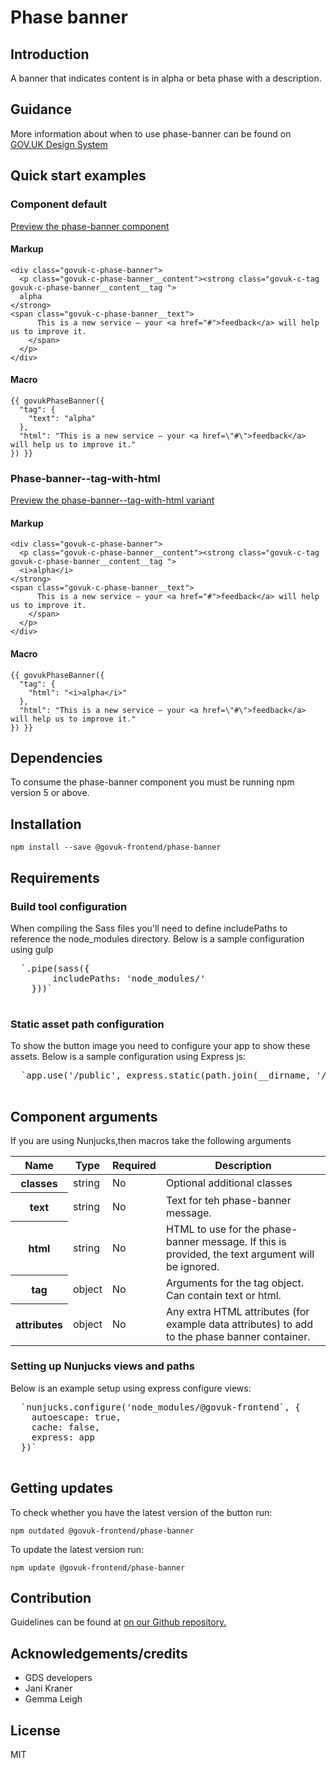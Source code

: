 <div class="govuk-o-width-container">

<div class="govuk-o-main-wrapper">

# Phase banner

## Introduction

A banner that indicates content is in alpha or beta phase with a description.

## Guidance

More information about when to use phase-banner can be found on [GOV.UK Design System](http://www.linktodesignsystem.com/phase-banner "Link to read guidance on the use of phase-banner on Gov.uk Design system website")

## Quick start examples

### Component default

[Preview the phase-banner component](http://govuk-frontend-review.herokuapp.com/components/phase-banner/preview)

#### Markup

    <div class="govuk-c-phase-banner">
      <p class="govuk-c-phase-banner__content"><strong class="govuk-c-tag govuk-c-phase-banner__content__tag ">
      alpha
    </strong>
    <span class="govuk-c-phase-banner__text">
          This is a new service – your <a href="#">feedback</a> will help us to improve it.
        </span>
      </p>
    </div>

#### Macro

    {{ govukPhaseBanner({
      "tag": {
        "text": "alpha"
      },
      "html": "This is a new service – your <a href=\"#\">feedback</a> will help us to improve it."
    }) }}

### Phase-banner--tag-with-html

[Preview the phase-banner--tag-with-html variant](http://govuk-frontend-review.herokuapp.com/components/phase-banner/tag-with-html/preview)

#### Markup

    <div class="govuk-c-phase-banner">
      <p class="govuk-c-phase-banner__content"><strong class="govuk-c-tag govuk-c-phase-banner__content__tag ">
      <i>alpha</i>
    </strong>
    <span class="govuk-c-phase-banner__text">
          This is a new service – your <a href="#">feedback</a> will help us to improve it.
        </span>
      </p>
    </div>

#### Macro

    {{ govukPhaseBanner({
      "tag": {
        "html": "<i>alpha</i>"
      },
      "html": "This is a new service – your <a href=\"#\">feedback</a> will help us to improve it."
    }) }}

## Dependencies

To consume the phase-banner component you must be running npm version 5 or above.

## Installation

    npm install --save @govuk-frontend/phase-banner

## Requirements

### Build tool configuration

When compiling the Sass files you'll need to define includePaths to reference the node_modules directory. Below is a sample configuration using gulp

<pre>  `.pipe(sass({
        includePaths: 'node_modules/'
    }))` 
  </pre>

### Static asset path configuration

To show the button image you need to configure your app to show these assets. Below is a sample configuration using Express js:

<pre>  `app.use('/public', express.static(path.join(__dirname, '/node_modules/@govuk-frontend/icons')))` 
  </pre>

## Component arguments

If you are using Nunjucks,then macros take the following arguments

<div>

<table class="govuk-c-table">

<thead class="govuk-c-table__head">

<tr class="govuk-c-table__row">

<th class="govuk-c-table__header" scope="col">Name</th>

<th class="govuk-c-table__header" scope="col">Type</th>

<th class="govuk-c-table__header" scope="col">Required</th>

<th class="govuk-c-table__header" scope="col">Description</th>

</tr>

</thead>

<tbody class="govuk-c-table__body">

<tr class="govuk-c-table__row">

<th class="govuk-c-table__header" scope="row">classes</th>

<td class="govuk-c-table__cell ">string</td>

<td class="govuk-c-table__cell ">No</td>

<td class="govuk-c-table__cell ">Optional additional classes</td>

</tr>

<tr class="govuk-c-table__row">

<th class="govuk-c-table__header" scope="row">text</th>

<td class="govuk-c-table__cell ">string</td>

<td class="govuk-c-table__cell ">No</td>

<td class="govuk-c-table__cell ">Text for teh phase-banner message.</td>

</tr>

<tr class="govuk-c-table__row">

<th class="govuk-c-table__header" scope="row">html</th>

<td class="govuk-c-table__cell ">string</td>

<td class="govuk-c-table__cell ">No</td>

<td class="govuk-c-table__cell ">HTML to use for the phase-banner message. If this is provided, the text argument will be ignored.</td>

</tr>

<tr class="govuk-c-table__row">

<th class="govuk-c-table__header" scope="row">tag</th>

<td class="govuk-c-table__cell ">object</td>

<td class="govuk-c-table__cell ">No</td>

<td class="govuk-c-table__cell ">Arguments for the tag object. Can contain text or html.</td>

</tr>

<tr class="govuk-c-table__row">

<th class="govuk-c-table__header" scope="row">attributes</th>

<td class="govuk-c-table__cell ">object</td>

<td class="govuk-c-table__cell ">No</td>

<td class="govuk-c-table__cell ">Any extra HTML attributes (for example data attributes) to add to the phase banner container.</td>

</tr>

</tbody>

</table>

</div>

### Setting up Nunjucks views and paths

Below is an example setup using express configure views:

<pre>  `nunjucks.configure('node_modules/@govuk-frontend`, {
    autoescape: true,
    cache: false,
    express: app
  })` 
  </pre>

## Getting updates

To check whether you have the latest version of the button run:

    npm outdated @govuk-frontend/phase-banner

To update the latest version run:

    npm update @govuk-frontend/phase-banner

## Contribution

Guidelines can be found at [on our Github repository.](https://github.com/alphagov/govuk-frontend/blob/master/CONTRIBUTING.md "link to contributing guidelines on our github repository")

## Acknowledgements/credits

*   GDS developers
*   Jani Kraner
*   Gemma Leigh

## License

MIT

</div>

</div>